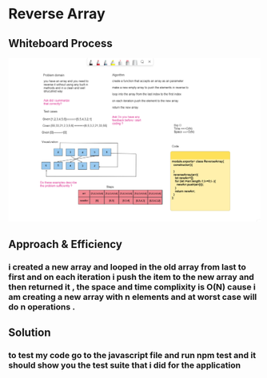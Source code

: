 
# Reverse Array


## Whiteboard Process

 ![whiteboard image](../assets/reverseArray.png)

## Approach & Efficiency

### i created a new array and looped in the old array from last to first and on each iteration i push the item to the new array and then returned it , the space and time complixity is O(N) cause i am creating a new array with n elements and at worst case will do n operations .

## Solution

### to test my code go to the javascript file and run npm test and it should show you the test suite that i did for the application 


